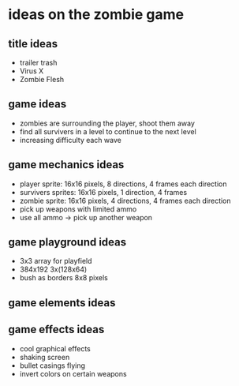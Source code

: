 # ideas on the zombie game

## title ideas
- trailer trash
- Virus X
- Zombie Flesh

## game ideas
- zombies are surrounding the player, shoot them away
- find all survivers in a level to continue to the next level
- increasing difficulty each wave

## game mechanics ideas
- player sprite: 16x16 pixels, 8 directions, 4 frames each direction
- survivers sprites: 16x16 pixels, 1 direction, 4 frames
- zombie sprite: 16x16 pixels, 4 directions, 4 frames each direction
- pick up weapons with limited ammo
- use all ammo -> pick up another weapon

## game playground ideas
- 3x3 array for playfield
- 384x192 3x(128x64)
- bush as borders 8x8 pixels

## game elements ideas

## game effects ideas
- cool graphical effects
- shaking screen
- bullet casings flying
- invert colors on certain weapons
